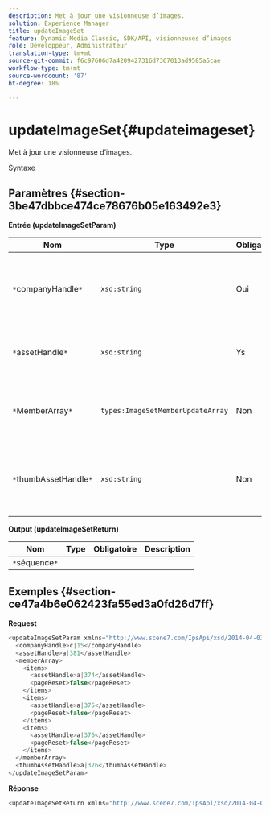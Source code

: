 ```yaml
---
description: Met à jour une visionneuse d’images.
solution: Experience Manager
title: updateImageSet
feature: Dynamic Media Classic, SDK/API, visionneuses d’images
role: Développeur, Administrateur
translation-type: tm+mt
source-git-commit: f6c97606d7a4209427316d7367013ad9585a5cae
workflow-type: tm+mt
source-wordcount: '87'
ht-degree: 18%

---
```



# updateImageSet{#updateimageset}

Met à jour une visionneuse d’images.

Syntaxe

## Paramètres {#section-3be47dbbce474ce78676b05e163492e3}

**Entrée (updateImageSetParam)**

| Nom | Type | Obligatoire | Description |
|---|---|---|---|
| `*`companyHandle`*` | `xsd:string` | Oui | Poignée de la société contenant la visionneuse d’images à modifier. |
| `*`assetHandle`*` | `xsd:string` | Ys | Poignée de la visionneuse d’images à modifier. |
| `*`MemberArray`*` | `types:ImageSetMemberUpdateArray` | Non | Réinitialise les membres de la visionneuse d’images. |
| `*`thumbAssetHandle`*` | `xsd:string` | Non | Poignée du fichier qui agit comme miniature pour la visionneuse d’images. |

**Output (updateImageSetReturn)**

| Nom | Type | Obligatoire | Description |
|---|---|---|---|
| `*`séquence`*` |  |  |  |

## Exemples {#section-ce47a4b6e062423fa55ed3a0fd26d7ff}

**Request**

```java
<updateImageSetParam xmlns="http://www.scene7.com/IpsApi/xsd/2014-04-03"> 
  <companyHandle>c|15</companyHandle> 
  <assetHandle>a|381</assetHandle> 
  <memberArray> 
    <items> 
      <assetHandle>a|374</assetHandle> 
      <pageReset>false</pageReset> 
    </items> 
    <items> 
      <assetHandle>a|375</assetHandle> 
      <pageReset>false</pageReset> 
    </items> 
    <items> 
      <assetHandle>a|376</assetHandle> 
      <pageReset>false</pageReset> 
    </items> 
  </memberArray> 
  <thumbAssetHandle>a|376</thumbAssetHandle> 
</updateImageSetParam>
```

**Réponse**

```java
<updateImageSetReturn xmlns="http://www.scene7.com/IpsApi/xsd/2014-04-03"/>
```

